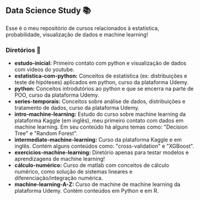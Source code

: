 ## Data Science Study 📚
Esse é o meu repositório de cursos relacionados à estatística, probabilidade, visualização de dados e machine learning!
 
### Diretórios 📌
- **estudo-inicial:** Primeiro contato com python e visualização de dados com vídeos do youtube.
- **estatistica-com-python:** Conceitos de estatística (ex: distribuições e teste de hipóteses) aplicados em python, curso da plataforma Udemy.
- **python:** Conceitos introdutórios ao python e que se encerra na parte de POO, curso da plataforma Udemy.
- **series-temporais:** Conceitos sobre análise de dados, distribuições e tratamento de dados, curso da plataforma Udemy.
- **intro-machine-learning:** Estudo do curso sobre machine learning da plataforma Kaggle (em inglês), meu primeiro contato com dados em machine learning. Em seu conteúdo há alguns temas como: "Decision Tree" e "Random Forest".
- **intermediate-machine-learning:** Curso da plataforma Kaggle e em inglês. Contém alguns conteúdos como: "cross-validation" e "XGBoost".
- **exercicios-machine-learning:** Diretório apenas para testar modelos e aprendizagens de machine learning!
- **cálculo-numérico:** Curso de matlab com conceitos de cálculo numérico, como solução de sistemas lineares e diferenciação/integração numérica.
- **machine-learning-A-Z:** Curso de machine de machine learning da plataforma Udemy. Contém conteúdos em Python e em R.
